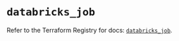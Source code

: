 # `databricks_job`

Refer to the Terraform Registry for docs: [`databricks_job`](https://registry.terraform.io/providers/databricks/databricks/1.49.0/docs/resources/job).
